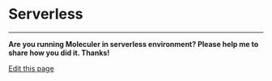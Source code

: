 # Serverless

---

**Are you running Moleculer in serverless environment? Please help me to share how you did it. Thanks!**

[Edit this page](https://github.com/moleculerjs/site/edit/master/source/0.12/docs/serverless.md)
